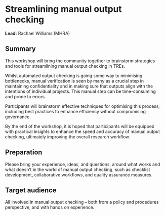 # Streamlining manual output checking
**Lead:** Rachael Williams (MHRA)

## Summary

This workshop will bring the community together to brainstorm strategies and tools for streamlining manual output checking in TREs. 

Whilst automated output checking is going some way to minimising bottlenecks, manual verification is seen by many as a crucial step in maintaining confidentiality and in making sure that outputs align with the intentions of individual projects. 
This manual step can be time-consuming and prone to errors.

Participants will brainstorm effective techniques for optimising this process, including best practices to enhance efficiency without compromising governance.

By the end of the workshop, it is hoped that participants will be equipped with practical insights to enhance the speed and accuracy of manual output checking, ultimately improving the overall research workflow.

## Preparation
Please bring your experience, ideas, and questions, around what works and what doesn’t in the world of manual output checking, such as checklist development, collaborative workflows, and quality assurance measures.

## Target audience
All involved in manual output checking – both from a policy and procedures perspective, and with hands on experience.